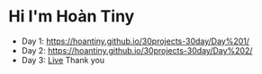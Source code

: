 # Hi I'm Hoàn Tiny

-   Day 1: https://hoantiny.github.io/30projects-30day/Day%201/
-   Day 2: https://hoantiny.github.io/30projects-30day/Day%202/
-   Day 3: [Live](https://hoantiny.github.io/30projects-30day/Day%203)
    Thank you
